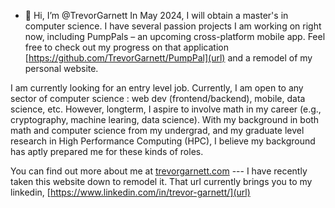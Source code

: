 - 👋 Hi, I’m @TrevorGarnett
In May 2024, I will obtain a master's in computer science. I have several passion projects I am working on right now, including PumpPals – an upcoming cross-platform mobile app. Feel free to check out my progress on that application [https://github.com/TrevorGarnett/PumpPal](url) and a remodel of my personal website.

I am currently looking for an entry level job. Currently, I am open to any sector of computer science : web dev (frontend/backend), mobile, data science, etc. However, longterm, I aspire to involve math in my career (e.g., cryptography, machine learing, data science). With my background in both math and computer science from my undergrad, and my graduate level research in High Performance Computing (HPC), I believe my background has aptly prepared me for these kinds of roles.

You can find out more about me at [trevorgarnett.com](url)
--- I have recently taken this website down to remodel it. That url currently brings you to my linkedin, [https://www.linkedin.com/in/trevor-garnett/](url)

<!---
TrevorGarnett/TrevorGarnett is a ✨ special ✨ repository because its `README.md` (this file) appears on your GitHub profile.
You can click the Preview link to take a look at your changes.
--->
